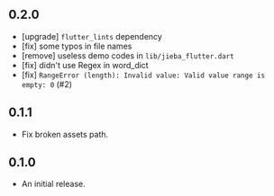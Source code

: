 ## 0.2.0

* [upgrade] `flutter_lints` dependency
* [fix] some typos in file names
* [remove] useless demo codes in `lib/jieba_flutter.dart`
* [fix] didn't use Regex in word_dict
* [fix] `RangeError (length): Invalid value: Valid value range is empty: 0` (#2)

## 0.1.1

* Fix broken assets path.

## 0.1.0

* An initial release.
